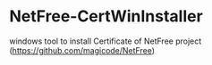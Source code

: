 NetFree-CertWinInstaller
=========================

windows tool to install Certificate of NetFree project (https://github.com/magicode/NetFree)
